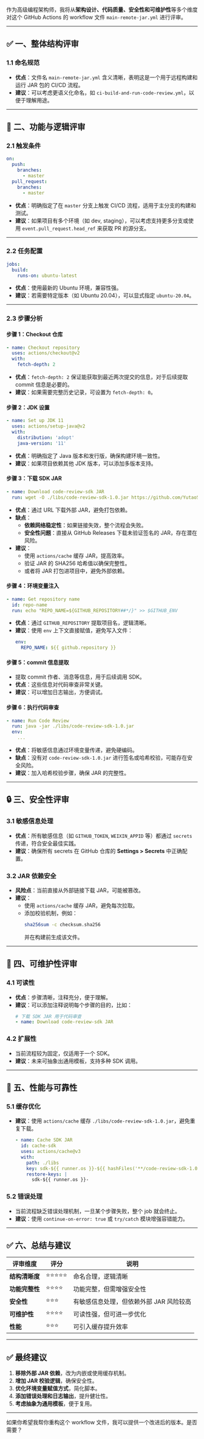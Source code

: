 作为高级编程架构师，我将从**架构设计、代码质量、安全性和可维护性**等多个维度对这个 GitHub Actions 的 workflow 文件 `main-remote-jar.yml` 进行评审。

---

## ✅ 一、整体结构评审

### 1.1 **命名规范**
- **优点**：文件名 `main-remote-jar.yml` 含义清晰，表明这是一个用于远程构建和运行 JAR 包的 CI/CD 流程。
- **建议**：可以考虑更语义化命名，如 `ci-build-and-run-code-review.yml`，以便于理解用途。

---

## 🔧 二、功能与逻辑评审

### 2.1 **触发条件**
```yaml
on:
  push:
    branches:
      - master
  pull_request:
    branches:
      - master
```
- **优点**：明确指定了在 `master` 分支上触发 CI/CD 流程，适用于主分支的构建和测试。
- **建议**：如果项目有多个环境（如 dev, staging），可以考虑支持更多分支或使用 `event.pull_request.head_ref` 来获取 PR 的源分支。

---

### 2.2 **任务配置**
```yaml
jobs:
  build:
    runs-on: ubuntu-latest
```
- **优点**：使用最新的 Ubuntu 环境，兼容性强。
- **建议**：若需要特定版本（如 Ubuntu 20.04），可以显式指定 `ubuntu-20.04`。

---

### 2.3 **步骤分析**

#### 步骤 1：Checkout 仓库
```yaml
- name: Checkout repository
  uses: actions/checkout@v2
  with:
    fetch-depth: 2
```
- **优点**：`fetch-depth: 2` 保证能获取到最近两次提交的信息，对于后续提取 commit 信息是必要的。
- **建议**：如果需要完整历史记录，可设置为 `fetch-depth: 0`。

#### 步骤 2：JDK 设置
```yaml
- name: Set up JDK 11
  uses: actions/setup-java@v2
  with:
    distribution: 'adopt'
    java-version: '11'
```
- **优点**：明确指定了 Java 版本和发行版，确保构建环境一致性。
- **建议**：如果项目依赖其他 JDK 版本，可以添加多版本支持。

#### 步骤 3：下载 SDK JAR
```yaml
- name: Download code-review-sdk JAR
  run: wget -O ./libs/code-review-sdk-1.0.jar https://github.com/YutaoShao/ai-code-review-log/releases/download/v1.0/code-review-sdk-1.0.jar
```
- **优点**：通过 URL 下载外部 JAR，避免打包依赖。
- **缺点**：
  - **依赖网络稳定性**：如果链接失效，整个流程会失败。
  - **安全性问题**：直接从 GitHub Releases 下载未验证签名的 JAR，存在潜在风险。
- **建议**：
  - 使用 `actions/cache` 缓存 JAR，提高效率。
  - 验证 JAR 的 SHA256 哈希值以确保完整性。
  - 或者将 JAR 打包进项目中，避免外部依赖。

#### 步骤 4：环境变量注入
```yaml
- name: Get repository name
  id: repo-name
  run: echo "REPO_NAME=${GITHUB_REPOSITORY##*/}" >> $GITHUB_ENV
```
- **优点**：通过 `GITHUB_REPOSITORY` 提取项目名，逻辑清晰。
- **建议**：使用 `env` 上下文直接赋值，避免写入文件：
  ```yaml
  env:
    REPO_NAME: ${{ github.repository }}
  ```

#### 步骤 5：commit 信息提取
- 提取 commit 作者、消息等信息，用于后续调用 SDK。
- **优点**：这些信息对代码审查非常关键。
- **建议**：可以增加日志输出，方便调试。

#### 步骤 6：执行代码审查
```yaml
- name: Run Code Review
  run: java -jar ./libs/code-review-sdk-1.0.jar
  env:
    ...
```
- **优点**：将敏感信息通过环境变量传递，避免硬编码。
- **缺点**：没有对 `code-review-sdk-1.0.jar` 进行签名或哈希校验，可能存在安全风险。
- **建议**：加入哈希校验步骤，确保 JAR 的完整性。

---

## 🔒 三、安全性评审

### 3.1 **敏感信息处理**
- **优点**：所有敏感信息（如 `GITHUB_TOKEN`, `WEIXIN_APPID` 等）都通过 `secrets` 传递，符合安全最佳实践。
- **建议**：确保所有 secrets 在 GitHub 仓库的 **Settings > Secrets** 中正确配置。

### 3.2 **JAR 依赖安全**
- **风险点**：当前直接从外部链接下载 JAR，可能被篡改。
- **建议**：
  - 使用 `actions/cache` 缓存 JAR，避免每次拉取。
  - 添加校验机制，例如：
    ```bash
    sha256sum -c checksum.sha256
    ```
    并在构建前生成该文件。

---

## 🧩 四、可维护性评审

### 4.1 **可读性**
- **优点**：步骤清晰，注释充分，便于理解。
- **建议**：可以添加注释说明每个步骤的目的，比如：
  ```yaml
  # 下载 SDK JAR 用于代码审查
  - name: Download code-review-sdk JAR
  ```

### 4.2 **扩展性**
- 当前流程较为固定，仅适用于一个 SDK。
- **建议**：未来可抽象出通用模板，支持多种 SDK 调用。

---

## 🧪 五、性能与可靠性

### 5.1 **缓存优化**
- **建议**：使用 `actions/cache` 缓存 `./libs/code-review-sdk-1.0.jar`，避免重复下载。
  ```yaml
  - name: Cache SDK JAR
    id: cache-sdk
    uses: actions/cache@v3
    with:
      path: ./libs
      key: sdk-${{ runner.os }}-${{ hashFiles('**/code-review-sdk-1.0.jar') }}
      restore-keys: |
        sdk-${{ runner.os }}-
  ```

### 5.2 **错误处理**
- 当前流程缺乏错误处理机制，一旦某个步骤失败，整个 job 就会终止。
- **建议**：使用 `continue-on-error: true` 或 `try/catch` 模块增强容错能力。

---

## ✅ 六、总结与建议

| 评审维度 | 评分 | 说明 |
|----------|------|------|
| **结构清晰度** | ⭐⭐⭐⭐⭐ | 命名合理，逻辑清晰 |
| **功能完整性** | ⭐⭐⭐⭐ | 功能完整，但需增强安全性 |
| **安全性** | ⭐⭐⭐ | 有敏感信息处理，但依赖外部 JAR 风险较高 |
| **可维护性** | ⭐⭐⭐⭐ | 可读性强，但可进一步优化 |
| **性能** | ⭐⭐⭐ | 可引入缓存提升效率 |

---

## ✅ 最终建议

1. **移除外部 JAR 依赖**，改为内嵌或使用缓存机制。
2. **增加 JAR 校验逻辑**，确保安全性。
3. **优化环境变量赋值方式**，简化脚本。
4. **添加错误处理和日志输出**，提升健壮性。
5. **考虑抽象为通用模板**，便于复用。

---

如果你希望我帮你重构这个 workflow 文件，我可以提供一个改进后的版本。是否需要？